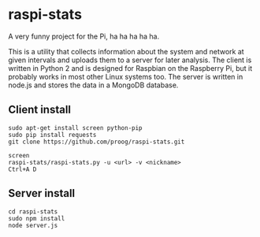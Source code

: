 # raspi-stats
A very funny project for the Pi, ha ha ha ha ha.

This is a utility that collects information about the system and network at given intervals and uploads them to a server for later analysis. The client is written in Python 2 and is designed for Raspbian on the Raspberry Pi, but it probably works in most other Linux systems too. The server is written in node.js and stores the data in a MongoDB database.

## Client install

    sudo apt-get install screen python-pip
    sudo pip install requests
    git clone https://github.com/proog/raspi-stats.git
    
    screen
    raspi-stats/raspi-stats.py -u <url> -v <nickname>
    Ctrl+A D

## Server install
    cd raspi-stats
    sudo npm install
    node server.js
